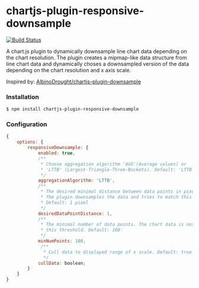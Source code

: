 chartjs-plugin-responsive-downsample
====================================
[![Build Status](https://travis-ci.com/3dcl/chartjs-plugin-responsive-downsample.svg?branch=master)](https://travis-ci.com/3dcl/chartjs-plugin-responsive-downsample)

A chart.js plugin to dynamically downsample line chart data depending on the chart resolution.
The plugin creates a mipmap-like data structure from line chart data and dynamically choses a downsampled version of the data depending on the chart resolution and x axis scale.

Inspired by: [AlbinoDrought/chartjs-plugin-downsample](https://github.com/AlbinoDrought/chartjs-plugin-downsample)

### Installation

```bash
$ npm install chartjs-plugin-responsive-downsample
```

### Configuration
```javascript
{
    options: {
        responsiveDownsample: {
            enabled: true,
            /**
             * Choose aggregation algorithm 'AVG'(Average values) or
             * 'LTTB' (Largest-Triangle-Three-Buckets). Default: 'LTTB'
             */
            aggregationAlgorithm: 'LTTB',
            /**
             * The desired minimal distance between data points in pixels.
             * The plugin downsamples the data and tries to match this threshold.
             * Default: 1 pixel
             */
            desiredDataPointDistance: 1,
            /**
             * The minimal number of data points. The chart data is not downsampled further than
             * this threshold. Default: 100
             */
            minNumPoints: 100,
             /**
              * Cull data to displayed range of x scale. Default: true
              */
            cullData: boolean;
        }
    }
}
```
